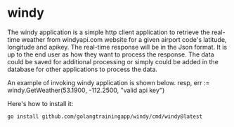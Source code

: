 # windy

The windy application is a simple http client application to retrieve the real-time weather from windyapi.com website for a given
airport code's latitude, longitude and apikey. The real-time response will be in the Json format.
It is up to the end user as how they want to process the response. The data could be saved for
additional processing or simply could be added in the database for other applications to process the data.

An example of invoking windy application is shown below.
resp, err := windy.GetWeather(53.1900, -112.2500, "valid api key")

Here's how to install it:

```
go install github.com/golangtrainingapp/windy/cmd/windy@latest
```